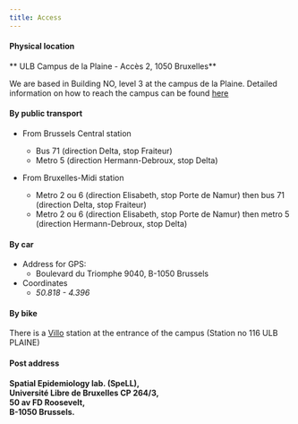 ```yaml
---
title: Access
---
```


#### Physical location

** ULB Campus de la Plaine - Accès 2,  1050 Bruxelles**

We are based in Building NO, level 3 at the campus de la Plaine. Detailed information on how to reach the campus can be found [here](https://www.ulb.ac.be/campus/plaine/plan-en.html)

#### By public transport

* From Brussels Central station
    + Bus 71 (direction Delta, stop Fraiteur)
    + Metro 5 (direction Hermann-Debroux, stop Delta)
 
* From Bruxelles-Midi station
    + Metro 2 ou 6 (direction Elisabeth, stop Porte de Namur) then bus 71 (direction Delta, stop Fraiteur)
    + Metro 2 ou 6 (direction Elisabeth, stop Porte de Namur) then metro 5 (direction Hermann-Debroux, stop Delta)

#### By car

* Address for GPS:
    + Boulevard du Triomphe 9040, B-1050 Brussels
* Coordinates    
    + *50.818 - 4.396*

#### By bike

There is a [Villo](http://en.villo.be) station at the entrance of the campus (Station no 116 ULB PLAINE)

#### Post address

**Spatial Epidemiology lab. (SpeLL),  
Université Libre de Bruxelles CP 264/3,  
50 av FD Roosevelt,  
B-1050 Brussels.**




